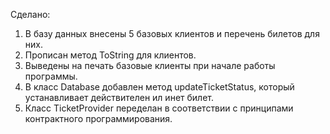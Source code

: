 Сделано:
1) В базу данных внесены 5 базовых клиентов и перечень билетов для них.
2) Прописан метод ToString для клиентов.
3) Выведены на печать базовые клиенты при начале работы программы.
4) В класс Database добавлен метод updateTicketStatus, который устанавливает действителен ил инет билет.
5) Класс TicketProvider переделан в соответствии с принципами контрактного программирования. 
